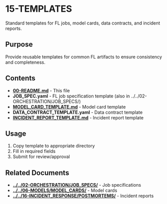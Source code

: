 # 15-TEMPLATES

Standard templates for FL jobs, model cards, data contracts, and incident reports.

## Purpose

Provide reusable templates for common FL artifacts to ensure consistency and completeness.

## Contents

- [**00-README.md**](00-README.md) - This file
- **JOB_SPEC.yaml** - FL job specification template (also in ../../02-ORCHESTRATION/JOB_SPECS/)
- [**MODEL_CARD_TEMPLATE.md**](MODEL_CARD_TEMPLATE.md) - Model card template
- **DATA_CONTRACT_TEMPLATE.yaml** - Data contract template
- [**INCIDENT_REPORT_TEMPLATE.md**](INCIDENT_REPORT_TEMPLATE.md) - Incident report template

## Usage

1. Copy template to appropriate directory
2. Fill in required fields
3. Submit for review/approval

## Related Documents

- [**../../02-ORCHESTRATION/JOB_SPECS/**](../../02-ORCHESTRATION/JOB_SPECS/) -  Job specifications
- [**../../06-MODELS/MODEL_CARDS/**](../../06-MODELS/MODEL_CARDS/) -  Model cards
- [**../../16-INCIDENT_RESPONSE/POSTMORTEMS/**](../../16-INCIDENT_RESPONSE/POSTMORTEMS/) -  Incident reports
